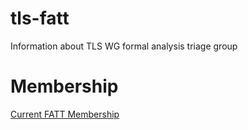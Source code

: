 # tls-fatt
Information about TLS WG formal analysis triage group

# Membership

[Current FATT Membership](fatt-membership.md)
